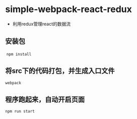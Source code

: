# simple-webpack-react-redux
- 利用redux管理react的数据流
## 安装包
  ```npm install```
## 将src下的代码打包，并生成入口文件
  ```webpack```
## 程序跑起来，自动开启页面
  ```npm run start```

